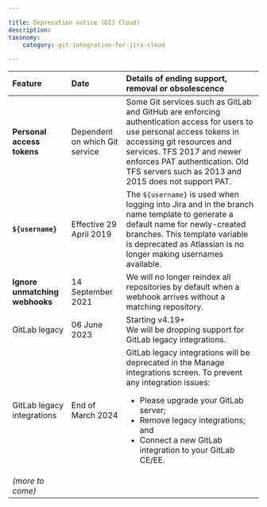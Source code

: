 ```yaml
---

title: Deprecation notice (GIJ Cloud)
description:
taxonomy:
    category: git-integration-for-jira-cloud

---
```


| Feature | Date | Details of ending support, removal or obsolescence |
| :--- | :--- | :--- |
| **Personal access tokens** | Dependent on which Git service | Some Git services such as GitLab and GitHub are enforcing authentication access for users to use personal access tokens in accessing git resources and services. TFS 2017 and newer enforces PAT authentication. Old TFS servers such as 2013 and 2015 does not support PAT. |
| **`${username}`** | Effective 29 April 2019 | The `${username}` is used when logging into Jira and in the branch name template to generate a default name for newly-created branches. This template variable is deprecated as Atlassian is no longer making usernames available. |
| **Ignore unmatching webhooks** | 14 September 2021 | We will no longer reindex all repositories by default when a webhook arrives without a matching repository. |
| GitLab legacy | 06 June 2023 | Starting v4.19+<br>We will be dropping support for GitLab legacy integrations. |
| GitLab legacy integrations | End of March 2024 | GitLab legacy integrations will be deprecated in the Manage integrations screen. To prevent any integration issues:<br><ul><li>Please upgrade your GitLab server;</li><li>Remove legacy integrations; and</li><li>Connect a new GitLab integration to your GitLab CE/EE.</li><ul> |
| _(more to come)_ |     |     |